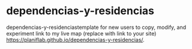 # dependencias-y-residencias
dependencias-y-residenciastemplate for new users to copy, modify, and experiment link to my live map (replace with link to your site) https://planiflab.github.io/dependencias-y-residencias/. 
